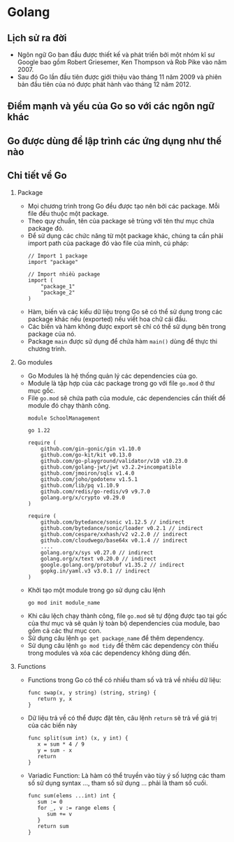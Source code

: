 # Golang
## Lịch sử ra đời
- Ngôn ngữ Go ban đầu được thiết kế và phát triển bởi một nhóm kĩ sư Google bao gồm Robert Griesemer, Ken Thompson và Rob Pike vào năm 2007. 
- Sau đó Go lần đầu tiên được giới thiệu vào tháng 11 năm 2009 và phiên bản đầu tiên của nó được phát hành vào tháng 12 năm 2012.

## Điểm mạnh và yếu của Go so với các ngôn ngữ khác

## Go được dùng để lập trình các ứng dụng như thế nào

## Chi tiết về Go
1. Package
    - Mọi chương trình trong Go đều được tạo nên bởi các package. Mỗi file đều thuộc một package.
    - Theo quy chuẩn, tên của package sẽ trùng với tên thư mục chứa package đó.
    - Để sử dụng các chức năng từ một package khác, chúng ta cần phải import path của package đó vào file của mình, cú pháp:
        ```
        // Import 1 package
        import "package"

        // Import nhiều package
        import (
            "package_1"
            "package_2"
        )
        ```
    - Hàm, biến và các kiểu dữ liệu trong Go sẽ có thể sử dụng trong các package khác nếu (exported) nếu viết hoa chữ cái đầu.
    - Các biến và hàm không được export sẽ chỉ có thể sử dụng bên trong package của nó.
    - Package `main` được sử dụng để chứa hàm `main()` dùng để thực thi chương trình.

2. Go modules
    - Go Modules là hệ thống quản lý các dependencies của go.
    - Module là tập hợp của các package trong go với file `go.mod` ở thư mục gốc.
    - File `go.mod` sẽ chứa path của module, các dependencies cần thiết để module đó chạy thành công.
        ```
        module SchoolManagement

        go 1.22

        require (
	        github.com/gin-gonic/gin v1.10.0
	        github.com/go-kit/kit v0.13.0
	        github.com/go-playground/validator/v10 v10.23.0
	        github.com/golang-jwt/jwt v3.2.2+incompatible
	        github.com/jmoiron/sqlx v1.4.0
	        github.com/joho/godotenv v1.5.1
	        github.com/lib/pq v1.10.9
	        github.com/redis/go-redis/v9 v9.7.0
	        golang.org/x/crypto v0.29.0
        )

        require (
	        github.com/bytedance/sonic v1.12.5 // indirect
	        github.com/bytedance/sonic/loader v0.2.1 // indirect
	        github.com/cespare/xxhash/v2 v2.2.0 // indirect
	        github.com/cloudwego/base64x v0.1.4 // indirect
            ....
	        golang.org/x/sys v0.27.0 // indirect
	        golang.org/x/text v0.20.0 // indirect
	        google.golang.org/protobuf v1.35.2 // indirect
	        gopkg.in/yaml.v3 v3.0.1 // indirect
        )
        ```
    - Khởi tạo một module trong go sử dụng câu lệnh
        ```
        go mod init module_name
        ```
    - Khi câu lệch chạy thành công, file `go.mod` sẽ tự động được tạo tại gốc của thư mục và sẽ quản lý toàn bộ dependencies của module, bao gồm cả các thư mục con.
    - Sử dụng câu lệnh `go get package_name` để thêm dependency.
    - Sử dụng câu lệnh `go mod tidy` để thêm các dependency còn thiếu trong modules và xóa các dependency không dùng đến.
3. Functions
   - Functions trong Go có thể có nhiều tham số và trả về nhiều dữ liệu:
      ```
     func swap(x, y string) (string, string) {
         return y, x
     }
     ```
   - Dữ liệu trả về có thể được đặt tên, câu lệnh `return` sẽ trả về giá trị của các biến này
      ```
     func split(sum int) (x, y int) {
         x = sum * 4 / 9
         y = sum - x
         return
     }
     ```   
   - Variadic Function: Là hàm có thể truyền vào tùy ý số lượng các tham số sử dụng syntax ..., tham số sử dụng ... phải là tham số cuối.
      ```
     func sum(elems ...int) int {
         sum := 0
         for _, v := range elems {
            sum += v
         }
         return sum
     }
     ```
   
